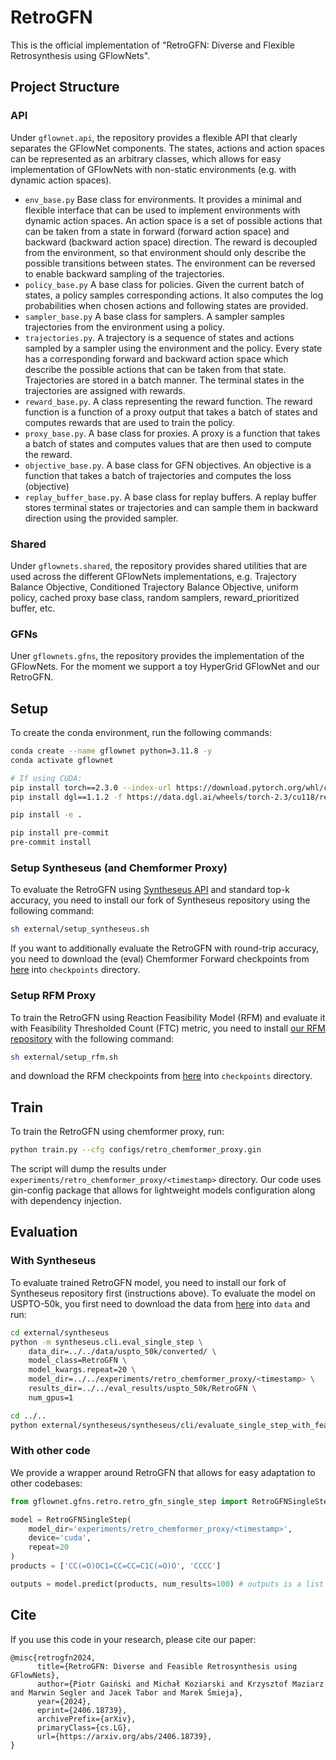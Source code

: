 # RetroGFN

This is the official implementation of "RetroGFN: Diverse and Flexible Retrosynthesis using GFlowNets".

## Project Structure

### API

Under `gflownet.api`, the repository provides a flexible API that clearly separates the GFlowNet components. The states, actions and action spaces can be represented as an arbitrary classes, which allows for easy implementation of GFlowNets with non-static environments (e.g. with dynamic action spaces).

- `env_base.py` Base class for environments. It provides a minimal and flexible interface that can be used to implement environments with dynamic action spaces. An action space is a set of possible actions that can be taken from a state in forward (forward action space) and backward (backward action space) direction. The reward is decoupled from the environment, so that environment should only describe the possible transitions between states. The environment can be reversed to enable backward sampling of the trajectories.
- `policy_base.py` A base class for policies. Given the current batch of states, a policy samples corresponding actions. It also computes the log probabilities when chosen actions and following states are provided.
- `sampler_base.py` A base class for samplers. A sampler samples trajectories from the environment using a policy.
- `trajectories.py`. A trajectory is a sequence of states and actions sampled by a sampler using the environment and the policy. Every state has a corresponding forward and backward action space which describe the possible actions that can be taken from that state. Trajectories are stored in a batch manner. The terminal states in the trajectories are assigned with rewards.
- `reward_base.py`. A class representing the reward function. The reward function is a function of a proxy output that takes a batch of states and computes rewards that are used to train the policy.
- `proxy_base.py`. A base class for proxies. A proxy is a function that takes a batch of states and computes values that are then used to compute the reward.
- `objective_base.py`. A base class for GFN objectives. An objective is a function that takes a batch of trajectories and computes the loss (objective)
- `replay_buffer_base.py`. A base class for replay buffers. A replay buffer stores terminal states or trajectories and can sample them
in backward direction using the provided sampler.

### Shared
Under `gflownets.shared`, the repository provides shared utilities that are used across the different GFlowNets implementations, e.g. Trajectory Balance Objective, Conditioned Trajectory Balance Objective, uniform policy, cached proxy base class, random samplers, reward_prioritized buffer, etc.

### GFNs
Uner `gflownets.gfns`, the repository provides the implementation of the GFlowNets. For the moment we support a toy HyperGrid GFlowNet and our RetroGFN.

## Setup
To create the conda environment, run the following commands:
```bash
conda create --name gflownet python=3.11.8 -y
conda activate gflownet

# If using CUDA:
pip install torch==2.3.0 --index-url https://download.pytorch.org/whl/cu118
pip install dgl==1.1.2 -f https://data.dgl.ai/wheels/torch-2.3/cu118/repo.html

pip install -e .

pip install pre-commit
pre-commit install
```

### Setup Syntheseus (and Chemformer Proxy)
To evaluate the RetroGFN using [Syntheseus API](https://github.com/microsoft/syntheseus) and standard top-k accuracy, you need to install our fork of Syntheseus repository using the following command:
```sh
sh external/setup_syntheseus.sh
```
If you want to additionally evaluate the RetroGFN with round-trip accuracy, you need to download the (eval) Chemformer Forward checkpoints from [here](https://ujchmura-my.sharepoint.com/:f:/r/personal/piotr_gainski_doctoral_uj_edu_pl/Documents/feasibility_proxies/chemformer?csf=1&web=1&e=rIjzdH) into `checkpoints` directory.

### Setup RFM Proxy
To train the RetroGFN using Reaction Feasibility Model (RFM) and evaluate it with Feasibility Thresholded Count (FTC) metric, you need to install [our RFM repository](https://github.com/panpiort8/ReactionFeasibilityModel/) with the following command:
````sh
sh external/setup_rfm.sh
````
and download the RFM checkpoints from [here](https://ujchmura-my.sharepoint.com/:f:/g/personal/piotr_gainski_doctoral_uj_edu_pl/EhHNt1xE009Eh6YI6z8b9KUBT6-2C-lsOTX5I0EWLk4lnw?e=9cPzl5) into `checkpoints` directory.


## Train
To train the RetroGFN using chemformer proxy, run:
```sh
python train.py --cfg configs/retro_chemformer_proxy.gin
```
The script will dump the results under `experiments/retro_chemformer_proxy/<timestamp>` directory. Our code uses gin-config package that allows for lightweight models configuration along with dependency injection.

## Evaluation
### With Syntheseus
To evaluate trained RetroGFN model, you need to install our fork of Syntheseus repository first (instructions above). To evaluate the model on USPTO-50k, you first need to download the data from [here](https://ujchmura-my.sharepoint.com/:f:/g/personal/piotr_gainski_doctoral_uj_edu_pl/EofVnAjcT0VGjGgHq3MmWZwBttkLM7rEU3ZyPqmRc5B5iw?e=ERBxLq) into `data` and run:
```sh
cd external/syntheseus
python -m syntheseus.cli.eval_single_step \
    data_dir=../../data/uspto_50k/converted/ \
    model_class=RetroGFN \
    model_kwargs.repeat=20 \
    model_dir=../../experiments/retro_chemformer_proxy/<timestamp> \
    results_dir=../../eval_results/uspto_50k/RetroGFN \
    num_gpus=1

cd ../..
python external/syntheseus/syntheseus/cli/evaluate_single_step_with_feasibility.py --device <device> --results_dir eval_results/uspto_50k/RetroGFN
```

### With other code
We provide a wrapper around RetroGFN that allows for easy adaptation to other codebases:
```python
from gflownet.gfns.retro.retro_gfn_single_step import RetroGFNSingleStep

model = RetroGFNSingleStep(
    model_dir='experiments/retro_chemformer_proxy/<timestamp>',
    device='cuda',
    repeat=20
)
products = ['CC(=O)OC1=CC=CC=C1C(=O)O', 'CCCC']

outputs = model.predict(products, num_results=100) # outputs is a list of lists of SMILES
```

## Cite
If you use this code in your research, please cite our paper:
```
@misc{retrogfn2024,
      title={RetroGFN: Diverse and Feasible Retrosynthesis using GFlowNets},
      author={Piotr Gaiński and Michał Koziarski and Krzysztof Maziarz and Marwin Segler and Jacek Tabor and Marek Śmieja},
      year={2024},
      eprint={2406.18739},
      archivePrefix={arXiv},
      primaryClass={cs.LG},
      url={https://arxiv.org/abs/2406.18739},
}
```
